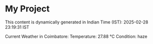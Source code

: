 # My Project

This content is dynamically generated in Indian Time (IST): 2025-02-28 23:19:31 IST


Current Weather in Coimbatore:
Temperature: 27.88 °C
Condition: haze
